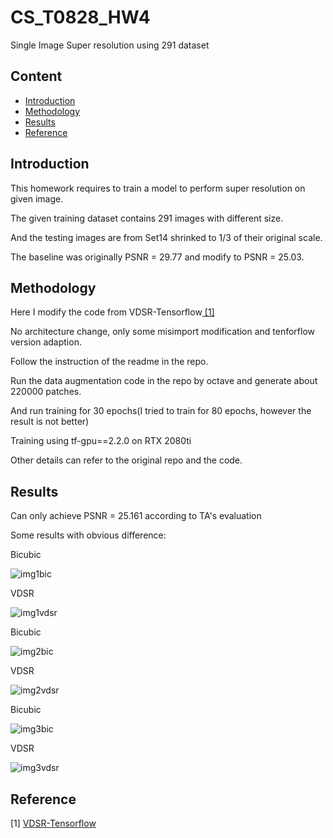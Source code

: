 # CS_T0828_HW4
Single Image Super resolution using 291 dataset

## Content

- [Introduction](#introduction)
- [Methodology](#methodology)
- [Results](#results)
- [Reference](#reference)

## Introduction
This homework requires to train a model to perform super resolution on given image.

The given training dataset contains 291 images with different size.

And the testing images are from Set14 shrinked to 1/3 of their original scale.

The baseline was originally PSNR = 29.77 and modify to PSNR = 25.03.

## Methodology
Here I modify the code from <a>VDSR-Tensorflow<a href="#[1]"> [1] </a>

No architecture change, only some misimport modification and tenforflow version adaption.

Follow the instruction of the readme in the repo.

Run the data augmentation code in the repo by octave and generate about 220000 patches.

And run training for 30 epochs(I tried to train for 80 epochs, however the result is not better)

Training using tf-gpu==2.2.0 on RTX 2080ti

Other details can refer to the original repo and the code.

## Results
Can only achieve PSNR = 25.161 according to TA's evaluation

Some results with obvious difference:

Bicubic

![img1bic](https://github.com/PinJui/CS_T0828_HW4/blob/main/result/08_bic.png)

VDSR

![img1vdsr](https://github.com/PinJui/CS_T0828_HW4/blob/main/result/08.png)

Bicubic

![img2bic](https://github.com/PinJui/CS_T0828_HW4/blob/main/result/09_bic.png)

VDSR

![img2vdsr](https://github.com/PinJui/CS_T0828_HW4/blob/main/result/09.png)

Bicubic

![img3bic](https://github.com/PinJui/CS_T0828_HW4/blob/main/result/11_bic.png)

VDSR

![img3vdsr](https://github.com/PinJui/CS_T0828_HW4/blob/main/result/11.png)

## Reference
<a name="[1]"> [1] [VDSR-Tensorflow](https://github.com/DevKiHyun/VDSR-Tensorflow)

